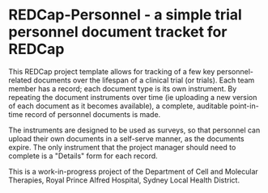 # REDCap-Personnel - a simple trial personnel document tracket for REDCap

This REDCap project template allows for tracking of a few key personnel-related documents over the lifespan of a clinical trial (or trials). Each team member has a record; each document type is its own instrument. By repeating the document instruments over time (ie uploading a new version of each document as it becomes available), a complete, auditable point-in-time record of personnel documents is made.

The instruments are designed to be used as surveys, so that personnel can upload their own documents in a self-serve manner, as the documents expire. The only instrument that the project manager should need to complete is a "Details" form for each record.

This is a work-in-progress project of the Department of Cell and Molecular Therapies, Royal Prince Alfred Hospital, Sydney Local Health District.